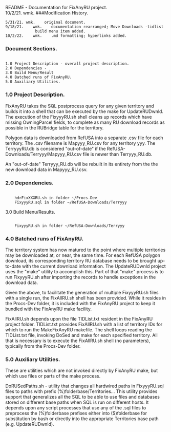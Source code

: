 README - Documentation for FixAnyRU project.<br>
10/2/21.	wmk.
###Modification History.
<pre><code>5/31/21.	wmk.	original document.
9/18/21.	wmk.	documentation rearranged; Move Downloads -tidlist
			 build menu item added.
10/2/22.	wmk.	.md formatting; hyperlinks added.
</code></pre>
<h3 id="IX">Document Sections.</h3>
<pre><code>
1.0 Project Description - overall project description.
2.0 Dependencies -
3.0 Build Menu/Result
4.0 Batched runs of FixAnyRU.
5.0 Auxiliary Utilities.
</code></pre>
<h3 id="1.0">1.0 Project Description.</h3>
FixAnyRU takes the SQL postprocess query for any given territory and
builds it into a shell that can be executed by the make for UpdateRUDwnld.
The execution of the FixyyyRU.sh shell cleans up records which have missing
OwningParcel fields, to complete as many RU download records as
possible in the RUBridge table for the territory.

Polygon data is downloaded from RefUSA into a separate .csv file for each
territory. The .csv filename is Mapyyy_RU.csv for any territory yyy.
The TerryyyRU.db is considered "out-of-date" if the 
RefUSA-Downloads/Terryyy/Mapyyy_RU.csv file is newer than Terryyy_RU.db.

An "out-of-date" Terryyy_RU.db will be rebuilt in its entirety from the
the new download data in Mapyyy_RU.csv.


<h3 id="2.0">2.0 Dependencies.</h3>
<pre><code>
	hdrFixXXXRU.sh in folder ~/Procs-Dev
	FixyyyRU.sql in folder ~/RefUSA-Downloads/Terryyy
</code></pre>
</h3>3.0 Build Menu/Results.</h3>
<pre><code>
	FixyyyRU.sh in folder ~/RefUSA-Downloads/Terryyy
</code></pre>

<h3 id="4.0">4.0 Batched runs of FixAnyRU.</h3>
The territory system has now matured to the point where multiple territories
may be downloaded at, or near, the same time. For each RefUSA polygon download,
its corresponding territory RU database needs to be brought up-to-date with
the current download information. The UpdateRUDwnld project uses the "make"
utility to accomplish this. Part of that "make" process is to run FixyyyRU.sh
after importing the records to handle exceptions in the download data.

Given the above, to facilitate the generation of multiple FixyyyRU.sh files
with a single run, the FixAllRU.sh shell has been provided. While it resides
in the Procs-Dev folder, it is included with the FixAnyRU project to keep
it bundled with the FixAnyRU make facility.

FixAllRU.sh depends upon the file TIDList.txt resident in the FixAnyRU project
folder. TIDList.txt provides FixAllRU.sh with a list of territory IDs for
which to run the MakeFixAnyRU makefile. The shell loops reading the TIDList.txt
file, invoking DoSed and make for each specified territory. All that is necessary
is to execute the FixAllRU.sh shell (no parameters), typically from the Procs-Dev
folder.

<h3 id="5.0">5.0 Auxiliary Utilities.</h3>
These are utilities which are not invoked directly by FixAnyRU make, but
which use files or parts of the make process.

DoRUSedPaths.sh - utility that changes all hardwired paths in FixyyyRU.sql
 files to paths with prefix (%)folderbase/Territories...
This utility provides support that generalizes all the SQL to be able to
use files and databases stored on different base paths when SQL is run on
different hosts. It depends upon any script processes that use any of the
.sql files to preprocess the (%)folderbase prefixes either into ($)folderbase
for substitution by bash or directly into the appropriate Territories
base path (e.g. UpdateRUDwnld).

